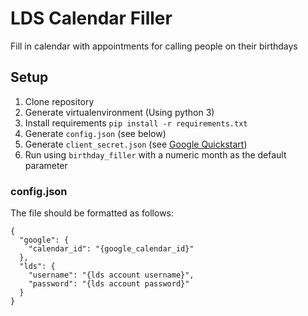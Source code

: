 # LDS Calendar Filler

Fill in calendar with appointments for calling people on their birthdays

## Setup

1. Clone repository
2. Generate virtualenvironment (Using python 3)
3. Install requirements `pip install -r requirements.txt`
4. Generate `config.json` (see below)
5. Generate `client_secret.json` (see [Google Quickstart](https://developers.google.com/google-apps/calendar/quickstart/python))
6. Run using `birthday_filler` with a numeric month as the default parameter


### config.json

The file should be formatted as follows:

```
{
  "google": {
    "calendar_id": "{google_calendar_id}"
  },
  "lds": {
    "username": "{lds account username}",
    "password": "{lds account password}"
  }
}
```